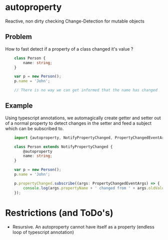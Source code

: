 # autoproperty
Reactive, non dirty checking Change-Detection for mutable objects

## Problem
How to fast detect if a property of a class changed it's value ?
```typescript
    class Person {
        name: string;
    }

    var p = new Person();
    p.name = 'John';

    // There is no way we can get informed that the name has changed

```

## Example
Using typescript annotations, we automagically create getter and setter out of a normal property to detect changes in the setter and feed a subject which can be subscribed to.
```typescript
    import {autoproperty, NotifyPropertyChanged, PropertyChangedEventArgs, PropertyChangedEventArgsGeneric} from 'autoproperty';

    class Person extends NotifyPropertyChanged {
        @autoproperty
        name: string;
    }

    var p = new Person();
    p.name = 'John';

    p.propertyChanged.subscribe((args: PropertyChangedEventArgs) => {
        console.log(args.propertyName + ' changed from ' + args.oldValue + ' to ' + args.newValue);
    });

```

# Restrictions (and ToDo's)
* Resursive. An autoproperty cannot have itself as a property (endless loop of typescript annotation)
